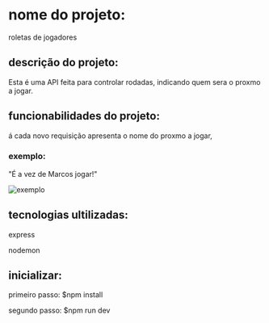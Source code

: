# nome do projeto:

roletas de jogadores

## descrição do projeto:

Esta é uma API feita para controlar rodadas, indicando quem sera o proxmo a jogar.

## funcionabilidades do projeto:

á cada novo requisição apresenta o nome do proxmo a jogar,
### exemplo: 
"É a vez de Marcos jogar!"

![exemplo](https://prnt.sc/B6oVjABIJO5R)

## tecnologias ultilizadas:

express

nodemon 

## inicializar:
primeiro passo: 
$npm install 

segundo passo:
$npm run dev 




